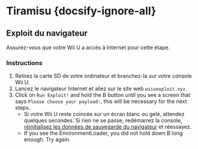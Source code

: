 # Tiramisu {docsify-ignore-all}

## Exploit du navigateur

Assurez-vous que votre Wii U a accès à Internet pour cette étape.

### Instructions

1. Retirez la carte SD de votre ordinateur et branchez-la sur votre console Wii U.
1. Lancez le navigateur Internet et allez sur le site web `wiiuexploit.xyz`.
1. Click on `Run Exploit!` and hold the B button until you see a screen that says `Please choose your payload:`, this will be necessary for the next steps.
    - Si votre Wii U reste coincée sur un écran blanc ou gelé, attendez quelques secondes. Si rien ne se passe, redémarrez la console, [réinitialisez les données de sauvegarde du navigateur](https://en-americas-support.nintendo.com/app/answers/detail/a_id/1507/~/how-to-delete-the-internet-browser-history) et réessayez.
    - If you see the EnvironmentLoader, you did not hold down B long enough. Try again.

